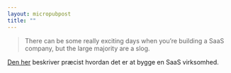 ```yaml
--- 
layout: micropubpost
title: ""
--- 
```

> There can be some really exciting days when you’re building a SaaS company, but the large majority are a slog.

[Den her](https://baremetrics.com/blog/long-slow-saas-ramp-of-death) beskriver præcist hvordan det er at bygge en SaaS virksomhed. 